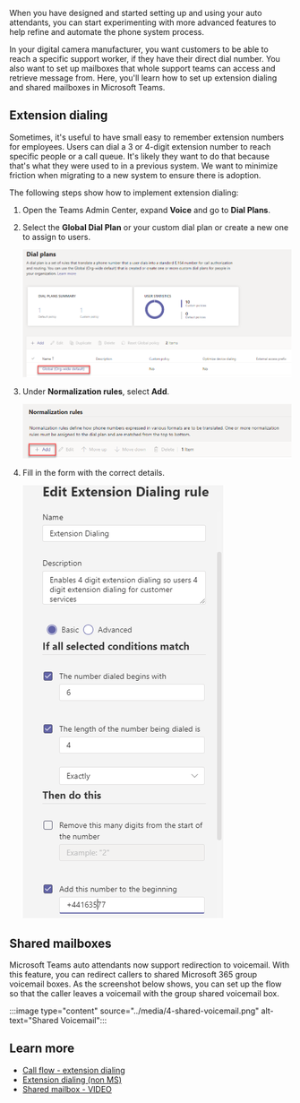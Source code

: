 When you have designed and started setting up and using your auto attendants, you can start experimenting with more advanced features to help refine and automate the phone system process.

In your digital camera manufacturer, you want customers to be able to reach a specific support worker, if they have their direct dial number. You also want to set up mailboxes that whole support teams can access and retrieve message from.
Here, you'll learn how to set up extension dialing and shared mailboxes in Microsoft Teams.

## Extension dialing

Sometimes, it's useful to have small easy to remember extension numbers for employees. Users can dial a 3 or 4-digit extension number to reach specific people or a call queue. It's likely they want to do that because that's what they were used to in a previous system. We want to minimize friction when migrating to a new system to ensure there is adoption.

The following steps show how to implement extension dialing:

1. Open the Teams Admin Center, expand **Voice** and go to **Dial Plans**.
1. Select the **Global Dial Plan** or your custom dial plan or create a new one to assign to users.

    ![Create Dialing Plan](../media/6-dialling-plan.png)

1. Under **Normalization rules**, select **Add**.

    ![Screenshot of the normalization rules dialog box.](../media/6-normal-rules.png)

1. Fill in the form with the correct details.

    ![Screenshot of the normalization rules details box.](../media/6-extension-rule.png)

## Shared mailboxes

Microsoft Teams auto attendants now support redirection to voicemail. With this feature, you can redirect callers to shared Microsoft 365 group voicemail boxes. As the screenshot below shows, you can set up the flow so that the caller leaves a voicemail with the group shared voicemail box.

:::image type="content" source="../media/4-shared-voicemail.png" alt-text="Shared Voicemail":::

## Learn more
  
- [Call flow - extension dialing](/microsoftteams/create-a-phone-system-auto-attendant#call-flow)
- [Extension dialing (non MS)](https://ucstatus.com/2020/03/30/use-extension-dialing-in-microsoft-teams/)
- [Shared mailbox - VIDEO](https://www.youtube.com/watch?v=Iepnko_v0ro&list=PLaSOUojkSiGnKuE30ckcjnDVkMNqDv0Vl)